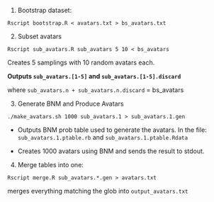 
1. Bootstrap dataset:

  ``` 
  Rscript bootstrap.R < avatars.txt > bs_avatars.txt
  ```

2. Subset avatars 

  ```
  Rscript sub_avatars.R sub_avatars 5 10 < bs_avatars
  ```

  Creates 5 samplings with 10 random avatars each.

  **Outputs `sub_avatars.[1-5]` and
  `sub_avatars.[1-5].discard`**

  where `sub_avatars.n + sub_avatars.n.discard` = bs_avatars


3. Generate BNM and Produce Avatars 

  ```
  ./make_avatars.sh 1000 sub_avatars.1 > sub_avatars.1.gen
  ```

  - Outputs BNM prob table used to generate the avatars. In the file:
  `sub_avatars.1.ptable.rb` and 
  `sub_avatars.1.ptable.Rdata`

  - Creates 1000 avatars using BNM and sends the result to stdout. 

4. Merge tables into one:

  ```
  Rscript merge.R sub_avatars.*.gen > avatars.txt 
  ```

  merges everything matching the glob into `output_avatars.txt`
